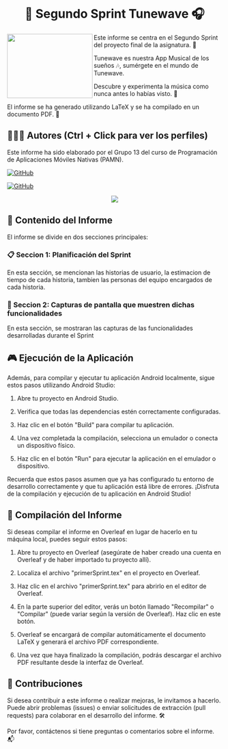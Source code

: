 <h1 align="center">📄 Segundo Sprint Tunewave 🎧 </h1>


<img align="left" width="200" height="150" src="https://i.imgur.com/lqvy7iK.gif?raw=true"></a> 
Este informe se centra en el Segundo Sprint del proyecto final de la asignatura. 🚀

Tunewave es nuestra App Musical de los sueños 🎶, sumérgete en el mundo de Tunewave.

Descubre y experimenta la música como nunca antes lo habías visto. 🎵

El informe se ha generado utilizando LaTeX y se ha compilado en un documento PDF. 📄

## 🙆👨‍💻 Autores (Ctrl + Click para ver los perfiles)
Este informe ha sido elaborado por el Grupo 13 del curso de Programación de Aplicaciones Móviles Nativas (PAMN).
  
[![GitHub](https://img.shields.io/badge/GitHub-Ana%20del%20Carmen%20Santana%20Ojeda-red?style=flat-square&logo=github)](https://github.com/AnaSantana016)

[![GitHub](https://img.shields.io/badge/GitHub-Alejandro%20David%20Arzola%20Saavedra-blue?style=flat-square&logo=github)](https://github.com/AlejandroDavidArzolaSaavedra)
  
<p align="center">
  <img src="https://github.com/AnaSantana016/TuneWave/assets/90756437/f5f77bf4-216c-4624-a313-cec8e61e380e"/>
</p>


## 📑 Contenido del Informe

El informe se divide en dos secciones principales:

### 📋 Seccion 1: Planificación del Sprint
En esta sección, se mencionan las historias de usuario, la estimacion de tiempo de cada historia, tambien las personas del equipo encargados de cada historia.

### 📱 Seccion 2: Capturas de pantalla que muestren dichas funcionalidades
En esta sección, se mostraran las capturas de las funcionalidades desarrolladas durante el Sprint

## 🎮 Ejecución de la Aplicación
Además, para compilar y ejecutar tu aplicación Android localmente, sigue estos pasos utilizando Android Studio:

1. Abre tu proyecto en Android Studio.

2. Verifica que todas las dependencias estén correctamente configuradas.

3. Haz clic en el botón "Build" para compilar tu aplicación.

4. Una vez completada la compilación, selecciona un emulador o conecta un dispositivo físico.

5. Haz clic en el botón "Run" para ejecutar la aplicación en el emulador o dispositivo.

Recuerda que estos pasos asumen que ya has configurado tu entorno de desarrollo correctamente y que tu aplicación está libre de errores. ¡Disfruta de la compilación y ejecución de tu aplicación en Android Studio!

## 📄 Compilación del Informe
Si deseas compilar el informe en Overleaf en lugar de hacerlo en tu máquina local, puedes seguir estos pasos:

1. Abre tu proyecto en Overleaf (asegúrate de haber creado una cuenta en Overleaf y de haber importado tu proyecto allí).

2. Localiza el archivo "primerSprint.tex" en el proyecto en Overleaf.

3. Haz clic en el archivo "primerSprint.tex" para abrirlo en el editor de Overleaf.

4. En la parte superior del editor, verás un botón llamado "Recompilar" o "Compilar" (puede variar según la versión de Overleaf). Haz clic en este botón.

5. Overleaf se encargará de compilar automáticamente el documento LaTeX y generará el archivo PDF correspondiente.

6. Una vez que haya finalizado la compilación, podrás descargar el archivo PDF resultante desde la interfaz de Overleaf.

## 🤝 Contribuciones

Si desea contribuir a este informe o realizar mejoras, le invitamos a hacerlo. Puede abrir problemas (issues) o enviar solicitudes de extracción (pull requests) para colaborar en el desarrollo del informe. 🛠️

Por favor, contáctenos si tiene preguntas o comentarios sobre el informe. 📬
